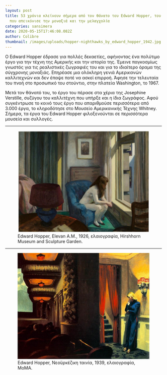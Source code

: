 ```yaml
---
layout: post
title: 53 χρόνια κλείνουν σήμερα από τον θάνατο του Edward Hopper, του ζωγράφου
  που απεικόνισε την μοναξιά και την μελαγχολία
categories: sansimera
date: 2020-05-15T17:46:08.082Z
author: Colibre
thumbnail: /images/uploads/hopper-nighthawks_by_edward_hopper_1942.jpg
---
```

Ο Edward Hopper έδρασε για πολλές δεκαετίες, αφήνοντας ένα πολύτιμο έργο για την τέχνη της Αμερικής και την ιστορία της. Έμεινε παγκοσμίως γνωστός για τις ρεαλιστικές ζωγραφιές του και για το ιδιαίτερο όραμα της σύγχρονης μοναξιάς. Επηρέασε μια ολόκληρη γενιά Αμερικανών καλλιτεχνών και δεν έπαψε ποτέ να ασκεί επιρροή. Άφησε την τελευταία του πνοή στο προσωπικό του στούντιο, στην πλατεία Washington, το 1967.

Μετά τον θάνατό του, το έργο του πέρασε στα χέρια της Josephine Verstille, συζύγου του καλλιτέχνη που υπήρξε και η ίδια ζωγράφος. Αφού συγκέντρωσε το κοινό τους έργο που απαριθμούσε περισσότερα από 3.000 έργα, το κληροδότησε στο Μουσείο Αμερικανικής Τέχνης Whitney. Σήμερα, τα έργα του Edward Hopper φιλοξενούνται σε περισσότερα μουσεία και συλλογές.

<hr>

<figure class="figure">
  <img src="/images/uploads/3-hopper-globalist.jpg" class="figure-img img-fluid rounded" alt="Edward Hopper, Elevan A.M., 1926, ελαιογραφία, Hirshhorn Museum and Sculpture Garden.">
  <figcaption class="figure-caption text-right">Edward Hopper, Elevan A.M., 1926, ελαιογραφία, Hirshhorn Museum and Sculpture Garden.</figcaption>
</figure>

<hr>

<figure class="figure">
  <img src="/images/uploads/4-hopper-globalist.jpg" class="figure-img img-fluid rounded" alt="Edward Hopper, Νεοϋρκέζικη ταινία, 1939, ελαιογραφία, MoMA.">
  <figcaption class="figure-caption text-right">Edward Hopper, Νεοϋρκέζικη ταινία, 1939, ελαιογραφία, MoMA.</figcaption>
</figure>